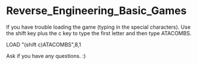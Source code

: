 # Reverse_Engineering_Basic_Games

If you have trouble loading the game (typing in the special characters). Use the shift key plus the c key to type the first letter and then type ATACOMBS.

LOAD "(shift c)ATACOMBS",8,1

Ask if you have any questions. :)
